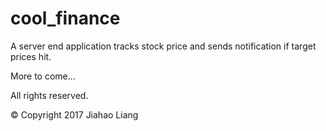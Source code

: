 # cool_finance

A server end application tracks stock price and sends notification if target prices hit.

More to come...

All rights reserved.

© Copyright 2017 Jiahao Liang
